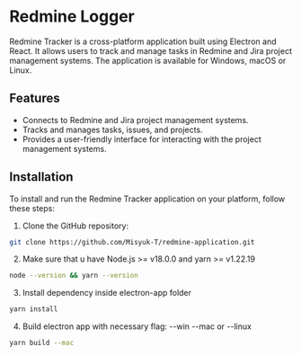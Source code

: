 # Redmine Logger

Redmine Tracker is a cross-platform application built using Electron and React. It allows users to track
and manage tasks in Redmine and Jira project management systems.
The application is available for Windows, macOS or Linux.

## Features

- Connects to Redmine and Jira project management systems.
- Tracks and manages tasks, issues, and projects.
- Provides a user-friendly interface for interacting with the project management systems.

## Installation

To install and run the Redmine Tracker application on your platform, follow these steps:

1. Clone the GitHub repository:

```bash
git clone https://github.com/Misyuk-T/redmine-application.git
```

2. Make sure that u have Node.js >= v18.0.0 and yarn >= v1.22.19

```bash
node --version && yarn --version
```

3. Install dependency inside electron-app folder

```bash
yarn install
```

4. Build electron app with necessary flag: --win --mac or --linux

```bash
yarn build --mac
```
